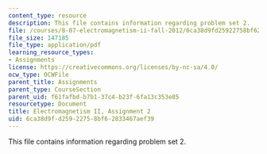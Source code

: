 ```yaml
---
content_type: resource
description: This file contains information regarding problem set 2.
file: /courses/8-07-electromagnetism-ii-fall-2012/6ca38d9fd25922758bf62833467aef39_MIT8_07F12_pset02.pdf
file_size: 147185
file_type: application/pdf
learning_resource_types:
- Assignments
license: https://creativecommons.org/licenses/by-nc-sa/4.0/
ocw_type: OCWFile
parent_title: Assignments
parent_type: CourseSection
parent_uid: f61fafbd-b7b1-37c4-b23f-6fa13c353e85
resourcetype: Document
title: Electromagnetism II, Assignment 2
uid: 6ca38d9f-d259-2275-8bf6-2833467aef39
---
```

This file contains information regarding problem set 2.